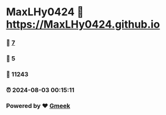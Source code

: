 # MaxLHy0424 :link: https://MaxLHy0424.github.io 
### :page_facing_up: [7](https://MaxLHy0424.github.io/tag.html) 
### :speech_balloon: 5 
### :hibiscus: 11243 
### :alarm_clock: 2024-08-03 00:15:11 
### Powered by :heart: [Gmeek](https://github.com/Meekdai/Gmeek)
